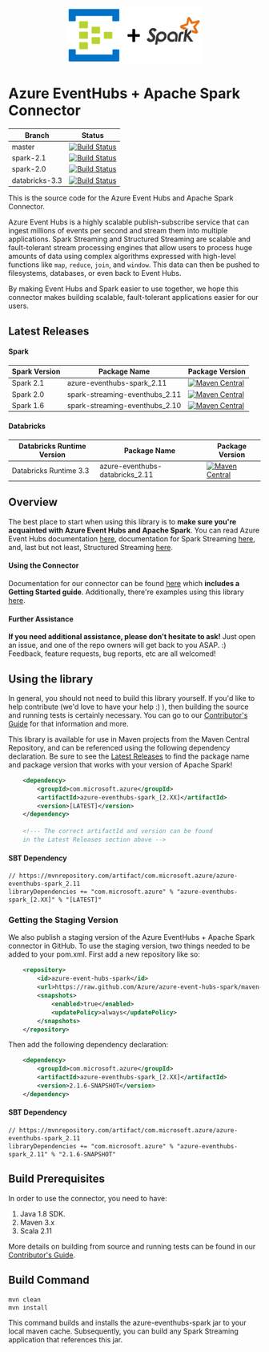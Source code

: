<p align="center">
  <img src="event-hubs_spark.png" alt="Azure Event Hubs + Apache Spark Connector" width="270"/>
</p>

# Azure EventHubs + Apache Spark Connector 

|Branch|Status|
|------|-------------|
|master|[![Build Status](https://travis-ci.org/Azure/azure-event-hubs-spark.svg?branch=master)](https://travis-ci.org/Azure/azure-event-hubs-spark)|
|spark-2.1|[![Build Status](https://travis-ci.org/Azure/azure-event-hubs-spark.svg?branch=spark-2.1)](https://travis-ci.org/Azure/azure-event-hubs-spark)|
|spark-2.0|[![Build Status](https://travis-ci.org/Azure/azure-event-hubs-spark.svg?branch=spark-2.0)](https://travis-ci.org/Azure/azure-event-hubs-spark)|
|databricks-3.3|[![Build Status](https://travis-ci.org/Azure/azure-event-hubs-spark.svg?branch=databricks-3.3)](https://travis-ci.org/Azure/azure-event-hubs-spark)|

This is the source code for the Azure Event Hubs and Apache Spark Connector. 

Azure Event Hubs is a highly scalable publish-subscribe service that can ingest millions of events per second and stream them into multiple applications. Spark Streaming and Structured Streaming are scalable and fault-tolerant stream processing engines that allow users to process huge amounts of data using complex algorithms expressed with high-level functions like ```map```, ```reduce```, ```join```, and ```window```. This data can then be pushed to filesystems, databases, or even back to Event Hubs.  

By making Event Hubs and Spark easier to use together, we hope this connector makes building scalable, fault-tolerant applications easier for our users. 

## Latest Releases
#### Spark
|Spark Version|Package Name|Package Version|
|-------------|------------|----------------|
|Spark 2.1|azure-eventhubs-spark_2.11|[![Maven Central](https://maven-badges.herokuapp.com/maven-central/com.microsoft.azure/azure-eventhubs-spark_2.11/badge.svg)](https://maven-badges.herokuapp.com/maven-central/com.microsoft.azure/azure-eventhubs-spark_2.11)|
|Spark 2.0|spark-streaming-eventhubs_2.11|[![Maven Central](https://img.shields.io/maven-central/v/com.microsoft.azure/spark-streaming-eventhubs_2.11/2.0.9.svg)](https://maven-badges.herokuapp.com/maven-central/com.microsoft.azure/spark-streaming-eventhubs_2.11)|
|Spark 1.6|spark-streaming-eventhubs_2.10|[![Maven Central](https://maven-badges.herokuapp.com/maven-central/com.microsoft.azure/spark-streaming-eventhubs_2.10/badge.svg)](https://maven-badges.herokuapp.com/maven-central/com.microsoft.azure/spark-streaming-eventhubs_2.10)

#### Databricks
|Databricks Runtime Version|Package Name|Package Version|
|-------------|------------|----------------|
|Databricks Runtime 3.3|azure-eventhubs-databricks_2.11|[![Maven Central](https://maven-badges.herokuapp.com/maven-central/com.microsoft.azure/azure-eventhubs-databricks_2.11/badge.svg)](https://maven-badges.herokuapp.com/maven-central/com.microsoft.azure/azure-eventhubs-databricks_2.11)|

## Overview
The best place to start when using this library is to **make sure you're acquainted with Azure Event Hubs and Apache Spark**. You can read Azure Event Hubs documentation [here](https://docs.microsoft.com/en-us/azure/event-hubs/event-hubs-what-is-event-hubs), documentation for Spark Streaming [here](https://spark.apache.org/docs/latest/streaming-programming-guide.html), and, last but not least, Structured Streaming [here](https://spark.apache.org/docs/latest/structured-streaming-programming-guide.html). 

#### Using the Connector 
Documentation for our connector can be found [here](docs/) which **includes a Getting Started guide**. Additionally, there're examples using this library [here](/examples). 

#### Further Assistance 
**If you need additional assistance, please don't hesitate to ask!** Just open an issue, and one of the repo owners will get back to you ASAP. :) Feedback, feature requests, bug reports, etc are all welcomed!

## Using the library
In general, you should not need to build this library yourself. If you'd like to help contribute (we'd love to have your help :) ), then building the source and running tests is certainly necessary. You can go to our [Contributor's Guide](/.github/CONTRIBUTING.md) for that information and more. 

This library is available for use in Maven projects from the Maven Central Repository, and can be referenced using the following dependency declaration. Be sure to see the [Latest Releases](#latest-releases) to find the package name and package version that works with your version of Apache Spark!

```XML
    <dependency>
        <groupId>com.microsoft.azure</groupId>
        <artifactId>azure-eventhubs-spark_[2.XX]</artifactId>
        <version>[LATEST]</version>
    </dependency>
	
	<!--- The correct artifactId and version can be found
	in the Latest Releases section above -->
```

#### SBT Dependency
    // https://mvnrepository.com/artifact/com.microsoft.azure/azure-eventhubs-spark_2.11
    libraryDependencies += "com.microsoft.azure" % "azure-eventhubs-spark_[2.XX]" % "[LATEST]"

### Getting the Staging Version
We also publish a staging version of the Azure EventHubs + Apache Spark connector in GitHub. To use the staging version, two things needed to be added to your pom.xml. First add a new repository like so:

```XML
	<repository>
		<id>azure-event-hubs-spark</id>
		<url>https://raw.github.com/Azure/azure-event-hubs-spark/maven-repo/</url>
		<snapshots>
			<enabled>true</enabled>
			<updatePolicy>always</updatePolicy>
		</snapshots>
	</repository>
```

Then add the following dependency declaration:

```XML
    <dependency>
        <groupId>com.microsoft.azure</groupId>
        <artifactId>azure-eventhubs-spark_[2.XX]</artifactId>
        <version>2.1.6-SNAPSHOT</version>
    </dependency>
```

#### SBT Dependency
    // https://mvnrepository.com/artifact/com.microsoft.azure/azure-eventhubs-spark_2.11
    libraryDependencies += "com.microsoft.azure" % "azure-eventhubs-spark_2.11" % "2.1.6-SNAPSHOT"

## Build Prerequisites

In order to use the connector, you need to have:

1. Java 1.8 SDK.
2. Maven 3.x
3. Scala 2.11

More details on building from source and running tests can be found in our [Contributor's Guide](/.github/CONTRIBUTING.md). 

## Build Command
    mvn clean
    mvn install 
This command builds and installs the azure-eventhubs-spark jar to your local maven cache. Subsequently, you can build any Spark Streaming application that references this jar.
